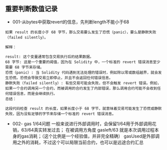 ## 重要判断数值记录

- 001-从bytes中获取revert的信息，先判断length不能小于68
```
如果 result 的长度小于 68 字节，那么交易要么发生了恐慌（panic），要么是静默失败（failed silently）。

解释：

result: 这个变量通常包含交易执行后的结果数据。
68 字节: 这是一个重要的阈值，因为在 Solidity 中，一个标准的 revert 错误消息至少需要 68 字节来存储。
恐慌（panic）: 当 Solidity 代码遇到无法处理的错误时，例如除以零或数组越界，就会发生恐慌。恐慌会导致交易立即停止，并且不会返回任何错误信息。
静默失败（failed silently）: 有些交易可能会失败，但不会触发 revert 错误。例如，如果一个合约调用另一个合约，而被调用的合约发生了内部错误，那么调用合约可能不会收到任何错误信息，而是会继续执行。
总结：

这段代码检查 result 的长度，如果长度小于 68 字节，就意味着交易可能发生了恐慌或静默失败，因为没有足够的字节来存储一个标准的 revert 错误消息。
```

- 002- gas 1/64问题
一般来说进行外部调用时，会保留1/64用于外部调用花销，63/64真实转发过去；
在被调用方角度 gasleft/63 就是本次调用过程本身的gas消耗；（这个比例是一个经验值，并非完全精确）
gasUsed是外部调用之外的消耗，不过这个可以局限当前合约，也可以是远途合约汇总
